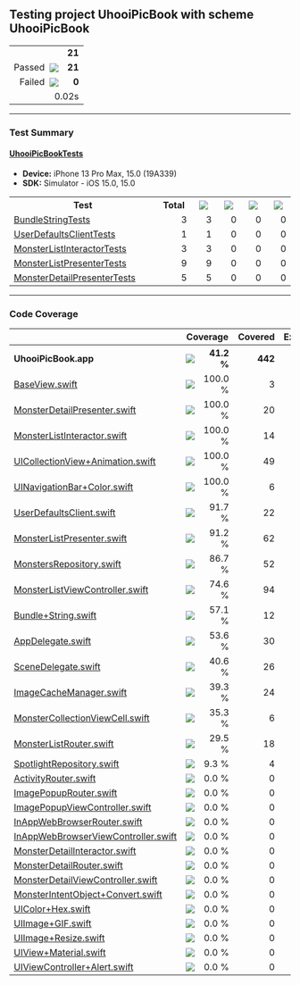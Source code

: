 ## Testing project UhooiPicBook with scheme UhooiPicBook

<table>
<tr>
  <td align="right" colspan="2"><b>21</b></td>
</tr>
<tr>
  <td align="right">Passed&nbsp;&nbsp;<img src="https://raw.github.com/lunij/xcresult/main/images/success.svg" align="center" /></td>
  <td align="right"><b>21</b></td>
</tr>
<tr>
  <td align="right">Failed&nbsp;&nbsp;<img src="https://raw.github.com/lunij/xcresult/main/images/failure.svg" align="center" /></td>
  <td align="right"><b>0</b></td>
</tr>
<tr>
  <td align="right" colspan="2">0.02s</td>
</tr>
</table>

---

### Test Summary

#### <a name="uhooipicbooktests_summary"/>[UhooiPicBookTests](#user-content-uhooipicbooktests)

- **Device:** iPhone 13 Pro Max, 15.0 (19A339)
- **SDK:** Simulator - iOS 15.0, 15.0
<table>
<tr>
  <th>Test</th>
  <th>Total</th>
  <th><img src="https://raw.github.com/lunij/xcresult/main/images/success.svg" align="center" /></th>
  <th><img src="https://raw.github.com/lunij/xcresult/main/images/failure.svg" align="center" /></th>
  <th><img src="https://raw.github.com/lunij/xcresult/main/images/skipped.svg" align="center" /></th>
  <th><img src="https://raw.github.com/lunij/xcresult/main/images/expected-failure.svg" align="center" /></th>
</tr>
<tr>
  <td align="left" width="368px"><a name="uhooipicbooktests_bundlestringtests_summary"/><a href="#user-content-uhooipicbooktests_bundlestringtests">BundleStringTests</a></td>
  <td align="right" width="80px">3</td>
  <td align="right" width="80px">3</td>
  <td align="right" width="80px">0</td>
  <td align="right" width="80px">0</td>
  <td align="right" width="80px">0</td>
</tr>
<tr>
  <td align="left" width="368px"><a name="uhooipicbooktests_userdefaultsclienttests_summary"/><a href="#user-content-uhooipicbooktests_userdefaultsclienttests">UserDefaultsClientTests</a></td>
  <td align="right" width="80px">1</td>
  <td align="right" width="80px">1</td>
  <td align="right" width="80px">0</td>
  <td align="right" width="80px">0</td>
  <td align="right" width="80px">0</td>
</tr>
<tr>
  <td align="left" width="368px"><a name="uhooipicbooktests_monsterlistinteractortests_summary"/><a href="#user-content-uhooipicbooktests_monsterlistinteractortests">MonsterListInteractorTests</a></td>
  <td align="right" width="80px">3</td>
  <td align="right" width="80px">3</td>
  <td align="right" width="80px">0</td>
  <td align="right" width="80px">0</td>
  <td align="right" width="80px">0</td>
</tr>
<tr>
  <td align="left" width="368px"><a name="uhooipicbooktests_monsterlistpresentertests_summary"/><a href="#user-content-uhooipicbooktests_monsterlistpresentertests">MonsterListPresenterTests</a></td>
  <td align="right" width="80px">9</td>
  <td align="right" width="80px">9</td>
  <td align="right" width="80px">0</td>
  <td align="right" width="80px">0</td>
  <td align="right" width="80px">0</td>
</tr>
<tr>
  <td align="left" width="368px"><a name="uhooipicbooktests_monsterdetailpresentertests_summary"/><a href="#user-content-uhooipicbooktests_monsterdetailpresentertests">MonsterDetailPresenterTests</a></td>
  <td align="right" width="80px">5</td>
  <td align="right" width="80px">5</td>
  <td align="right" width="80px">0</td>
  <td align="right" width="80px">0</td>
  <td align="right" width="80px">0</td>
</tr>
</table>

---

### Code Coverage
<table>
<tr>
<th width="344px"></th>
<th colspan="2">Coverage</th>
<th width="100px">Covered</th>
<th width="100px">Executable</th>
</tr>
<tr>
<th align="left">UhooiPicBook.app</th>
<th width="120px"><img src="https://raw.github.com/lunij/xcresult/main/images/41.svg" align="center" /></th>
<th width="104px" align="right">41.2 %</th>
<th align="right">442</th>
<th align="right">1074</th>
</tr>
<tr>
<td><a href="UhooiPicBook/UIParts/BaseView.swift">BaseView.swift</a></td>
<td><img src="https://raw.github.com/lunij/xcresult/main/images/100.svg" align="center" /></td>
<td align="right">100.0 %</td>
<td align="right">3</td>
<td align="right">3</td>
</tr>
<tr>
<td><a href="UhooiPicBook/Modules/MonsterDetail/Presenters/MonsterDetailPresenter.swift">MonsterDetailPresenter.swift</a></td>
<td><img src="https://raw.github.com/lunij/xcresult/main/images/100.svg" align="center" /></td>
<td align="right">100.0 %</td>
<td align="right">20</td>
<td align="right">20</td>
</tr>
<tr>
<td><a href="UhooiPicBook/Modules/MonsterList/Interactors/MonsterListInteractor.swift">MonsterListInteractor.swift</a></td>
<td><img src="https://raw.github.com/lunij/xcresult/main/images/100.svg" align="center" /></td>
<td align="right">100.0 %</td>
<td align="right">14</td>
<td align="right">14</td>
</tr>
<tr>
<td><a href="UhooiPicBook/Extensions/UIKit/UICollectionView+Animation.swift">UICollectionView+Animation.swift</a></td>
<td><img src="https://raw.github.com/lunij/xcresult/main/images/100.svg" align="center" /></td>
<td align="right">100.0 %</td>
<td align="right">49</td>
<td align="right">49</td>
</tr>
<tr>
<td><a href="UhooiPicBook/Extensions/UIKit/UINavigationBar+Color.swift">UINavigationBar+Color.swift</a></td>
<td><img src="https://raw.github.com/lunij/xcresult/main/images/100.svg" align="center" /></td>
<td align="right">100.0 %</td>
<td align="right">6</td>
<td align="right">6</td>
</tr>
<tr>
<td><a href="UhooiPicBook/Repository/Temp/UserDefaultsClient.swift">UserDefaultsClient.swift</a></td>
<td><img src="https://raw.github.com/lunij/xcresult/main/images/92.svg" align="center" /></td>
<td align="right">91.7 %</td>
<td align="right">22</td>
<td align="right">24</td>
</tr>
<tr>
<td><a href="UhooiPicBook/Modules/MonsterList/Presenters/MonsterListPresenter.swift">MonsterListPresenter.swift</a></td>
<td><img src="https://raw.github.com/lunij/xcresult/main/images/91.svg" align="center" /></td>
<td align="right">91.2 %</td>
<td align="right">62</td>
<td align="right">68</td>
</tr>
<tr>
<td><a href="Shared/Repository/Monsters/MonstersRepository.swift">MonstersRepository.swift</a></td>
<td><img src="https://raw.github.com/lunij/xcresult/main/images/87.svg" align="center" /></td>
<td align="right">86.7 %</td>
<td align="right">52</td>
<td align="right">60</td>
</tr>
<tr>
<td><a href="UhooiPicBook/Modules/MonsterList/Views/MonsterListViewController.swift">MonsterListViewController.swift</a></td>
<td><img src="https://raw.github.com/lunij/xcresult/main/images/75.svg" align="center" /></td>
<td align="right">74.6 %</td>
<td align="right">94</td>
<td align="right">126</td>
</tr>
<tr>
<td><a href="UhooiPicBook/Extensions/Foundation/Bundle+String.swift">Bundle+String.swift</a></td>
<td><img src="https://raw.github.com/lunij/xcresult/main/images/57.svg" align="center" /></td>
<td align="right">57.1 %</td>
<td align="right">12</td>
<td align="right">21</td>
</tr>
<tr>
<td><a href="UhooiPicBook/AppDelegate.swift">AppDelegate.swift</a></td>
<td><img src="https://raw.github.com/lunij/xcresult/main/images/54.svg" align="center" /></td>
<td align="right">53.6 %</td>
<td align="right">30</td>
<td align="right">56</td>
</tr>
<tr>
<td><a href="UhooiPicBook/SceneDelegate.swift">SceneDelegate.swift</a></td>
<td><img src="https://raw.github.com/lunij/xcresult/main/images/41.svg" align="center" /></td>
<td align="right">40.6 %</td>
<td align="right">26</td>
<td align="right">64</td>
</tr>
<tr>
<td><a href="Shared/Util/ImageCacheManager.swift">ImageCacheManager.swift</a></td>
<td><img src="https://raw.github.com/lunij/xcresult/main/images/39.svg" align="center" /></td>
<td align="right">39.3 %</td>
<td align="right">24</td>
<td align="right">61</td>
</tr>
<tr>
<td><a href="UhooiPicBook/Modules/MonsterList/Views/MonsterCollectionViewCell.swift">MonsterCollectionViewCell.swift</a></td>
<td><img src="https://raw.github.com/lunij/xcresult/main/images/35.svg" align="center" /></td>
<td align="right">35.3 %</td>
<td align="right">6</td>
<td align="right">17</td>
</tr>
<tr>
<td><a href="UhooiPicBook/Modules/MonsterList/Routers/MonsterListRouter.swift">MonsterListRouter.swift</a></td>
<td><img src="https://raw.github.com/lunij/xcresult/main/images/30.svg" align="center" /></td>
<td align="right">29.5 %</td>
<td align="right">18</td>
<td align="right">61</td>
</tr>
<tr>
<td><a href="UhooiPicBook/Repository/Spotlight/SpotlightRepository.swift">SpotlightRepository.swift</a></td>
<td><img src="https://raw.github.com/lunij/xcresult/main/images/9.svg" align="center" /></td>
<td align="right">9.3 %</td>
<td align="right">4</td>
<td align="right">43</td>
</tr>
<tr>
<td><a href="UhooiPicBook/UIParts/Activity/ActivityRouter.swift">ActivityRouter.swift</a></td>
<td><img src="https://raw.github.com/lunij/xcresult/main/images/0.svg" align="center" /></td>
<td align="right">0.0 %</td>
<td align="right">0</td>
<td align="right">11</td>
</tr>
<tr>
<td><a href="UhooiPicBook/UIParts/ImagePopup/ImagePopupRouter.swift">ImagePopupRouter.swift</a></td>
<td><img src="https://raw.github.com/lunij/xcresult/main/images/0.svg" align="center" /></td>
<td align="right">0.0 %</td>
<td align="right">0</td>
<td align="right">13</td>
</tr>
<tr>
<td><a href="UhooiPicBook/UIParts/ImagePopup/ImagePopupViewController.swift">ImagePopupViewController.swift</a></td>
<td><img src="https://raw.github.com/lunij/xcresult/main/images/0.svg" align="center" /></td>
<td align="right">0.0 %</td>
<td align="right">0</td>
<td align="right">14</td>
</tr>
<tr>
<td><a href="UhooiPicBook/UIParts/InAppWebBrowser/InAppWebBrowserRouter.swift">InAppWebBrowserRouter.swift</a></td>
<td><img src="https://raw.github.com/lunij/xcresult/main/images/0.svg" align="center" /></td>
<td align="right">0.0 %</td>
<td align="right">0</td>
<td align="right">13</td>
</tr>
<tr>
<td><a href="UhooiPicBook/UIParts/InAppWebBrowser/InAppWebBrowserViewController.swift">InAppWebBrowserViewController.swift</a></td>
<td><img src="https://raw.github.com/lunij/xcresult/main/images/0.svg" align="center" /></td>
<td align="right">0.0 %</td>
<td align="right">0</td>
<td align="right">77</td>
</tr>
<tr>
<td><a href="UhooiPicBook/Modules/MonsterDetail/Interactors/MonsterDetailInteractor.swift">MonsterDetailInteractor.swift</a></td>
<td><img src="https://raw.github.com/lunij/xcresult/main/images/0.svg" align="center" /></td>
<td align="right">0.0 %</td>
<td align="right">0</td>
<td align="right">2</td>
</tr>
<tr>
<td><a href="UhooiPicBook/Modules/MonsterDetail/Routers/MonsterDetailRouter.swift">MonsterDetailRouter.swift</a></td>
<td><img src="https://raw.github.com/lunij/xcresult/main/images/0.svg" align="center" /></td>
<td align="right">0.0 %</td>
<td align="right">0</td>
<td align="right">25</td>
</tr>
<tr>
<td><a href="UhooiPicBook/Modules/MonsterDetail/Views/MonsterDetailViewController.swift">MonsterDetailViewController.swift</a></td>
<td><img src="https://raw.github.com/lunij/xcresult/main/images/0.svg" align="center" /></td>
<td align="right">0.0 %</td>
<td align="right">0</td>
<td align="right">57</td>
</tr>
<tr>
<td><a href="Shared/IntentDefinition/MonsterIntentObject+Convert.swift">MonsterIntentObject+Convert.swift</a></td>
<td><img src="https://raw.github.com/lunij/xcresult/main/images/0.svg" align="center" /></td>
<td align="right">0.0 %</td>
<td align="right">0</td>
<td align="right">28</td>
</tr>
<tr>
<td><a href="UhooiPicBook/Extensions/UIKit/UIColor+Hex.swift">UIColor+Hex.swift</a></td>
<td><img src="https://raw.github.com/lunij/xcresult/main/images/0.svg" align="center" /></td>
<td align="right">0.0 %</td>
<td align="right">0</td>
<td align="right">12</td>
</tr>
<tr>
<td><a href="Shared/Extensions/UIKit/UIImage+GIF.swift">UIImage+GIF.swift</a></td>
<td><img src="https://raw.github.com/lunij/xcresult/main/images/0.svg" align="center" /></td>
<td align="right">0.0 %</td>
<td align="right">0</td>
<td align="right">102</td>
</tr>
<tr>
<td><a href="UhooiPicBook/Extensions/UIKit/UIImage+Resize.swift">UIImage+Resize.swift</a></td>
<td><img src="https://raw.github.com/lunij/xcresult/main/images/0.svg" align="center" /></td>
<td align="right">0.0 %</td>
<td align="right">0</td>
<td align="right">14</td>
</tr>
<tr>
<td><a href="UhooiPicBook/Extensions/UIKit/UIView+Material.swift">UIView+Material.swift</a></td>
<td><img src="https://raw.github.com/lunij/xcresult/main/images/0.svg" align="center" /></td>
<td align="right">0.0 %</td>
<td align="right">0</td>
<td align="right">7</td>
</tr>
<tr>
<td><a href="UhooiPicBook/Extensions/UIKit/UIViewController+Alert.swift">UIViewController+Alert.swift</a></td>
<td><img src="https://raw.github.com/lunij/xcresult/main/images/0.svg" align="center" /></td>
<td align="right">0.0 %</td>
<td align="right">0</td>
<td align="right">6</td>
</tr>
</table>